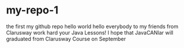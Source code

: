 # my-repo-1
the first my github repo
hello world
hello everybody to my friends from Clarusway
work hard your Java Lessons!
I hope that JavaCANlar will graduated from Clarusway Course on September
